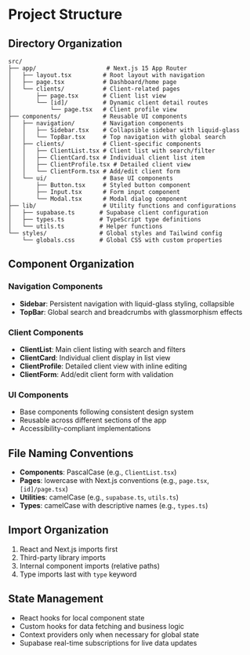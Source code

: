 # Project Structure

## Directory Organization

```
src/
├── app/                    # Next.js 15 App Router
│   ├── layout.tsx         # Root layout with navigation
│   ├── page.tsx           # Dashboard/home page
│   └── clients/           # Client-related pages
│       ├── page.tsx       # Client list view
│       └── [id]/          # Dynamic client detail routes
│           └── page.tsx   # Client profile view
├── components/            # Reusable UI components
│   ├── navigation/        # Navigation components
│   │   ├── Sidebar.tsx    # Collapsible sidebar with liquid-glass
│   │   └── TopBar.tsx     # Top navigation with global search
│   ├── clients/           # Client-specific components
│   │   ├── ClientList.tsx # Client list with search/filter
│   │   ├── ClientCard.tsx # Individual client list item
│   │   ├── ClientProfile.tsx # Detailed client view
│   │   └── ClientForm.tsx # Add/edit client form
│   └── ui/                # Base UI components
│       ├── Button.tsx     # Styled button component
│       ├── Input.tsx      # Form input component
│       └── Modal.tsx      # Modal dialog component
├── lib/                   # Utility functions and configurations
│   ├── supabase.ts       # Supabase client configuration
│   ├── types.ts          # TypeScript type definitions
│   └── utils.ts          # Helper functions
└── styles/               # Global styles and Tailwind config
    └── globals.css       # Global CSS with custom properties
```

## Component Organization

### Navigation Components
- **Sidebar**: Persistent navigation with liquid-glass styling, collapsible
- **TopBar**: Global search and breadcrumbs with glassmorphism effects

### Client Components
- **ClientList**: Main client listing with search and filters
- **ClientCard**: Individual client display in list view
- **ClientProfile**: Detailed client view with inline editing
- **ClientForm**: Add/edit client form with validation

### UI Components
- Base components following consistent design system
- Reusable across different sections of the app
- Accessibility-compliant implementations

## File Naming Conventions
- **Components**: PascalCase (e.g., `ClientList.tsx`)
- **Pages**: lowercase with Next.js conventions (e.g., `page.tsx`, `[id]/page.tsx`)
- **Utilities**: camelCase (e.g., `supabase.ts`, `utils.ts`)
- **Types**: camelCase with descriptive names (e.g., `types.ts`)

## Import Organization
1. React and Next.js imports first
2. Third-party library imports
3. Internal component imports (relative paths)
4. Type imports last with `type` keyword

## State Management
- React hooks for local component state
- Custom hooks for data fetching and business logic
- Context providers only when necessary for global state
- Supabase real-time subscriptions for live data updates
